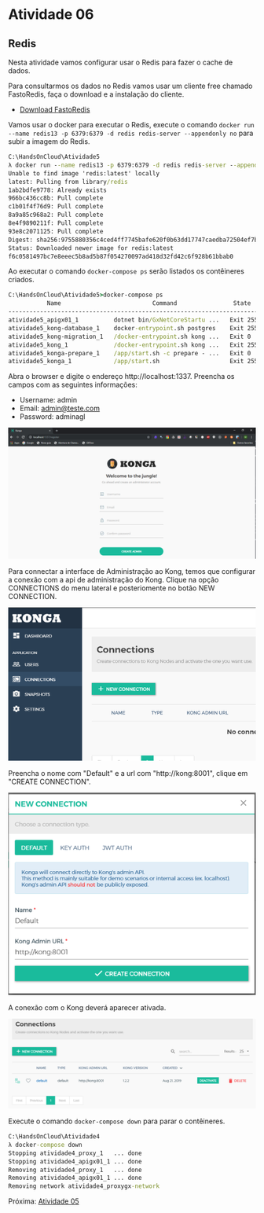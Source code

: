 # Atividade 06

## Redis

Nesta atividade vamos configurar usar o Redis para fazer o cache de dados.

Para consultarmos os dados no Redis vamos usar um cliente free chamado FastoRedis, faça o download e a instalação do cliente.

- [Download FastoRedis](https://fastoredis.com/anonim_users_downloads)

Vamos usar o docker para executar o Redis, execute o comando `docker run --name redis13 -p 6379:6379 -d redis redis-server --appendonly no` para subir a imagem do Redis.

```bat
C:\HandsOnCloud\Atividade5
λ docker run --name redis13 -p 6379:6379 -d redis redis-server --appendonly no
Unable to find image 'redis:latest' locally
latest: Pulling from library/redis
1ab2bdfe9778: Already exists
966bc436cc8b: Pull complete
c1b01f4f76d9: Pull complete
8a9a85c968a2: Pull complete
8e4f9890211f: Pull complete
93e8c2071125: Pull complete
Digest: sha256:9755880356c4ced4ff7745bafe620f0b63dd17747caedba72504ef7bac882089
Status: Downloaded newer image for redis:latest
f6c0581497bc7e8eeec5b8ad5b87f054270097ad418d32fd42c6f928b61bbab0
```

Ao executar o comando `docker-compose ps` serão listados os contêineres criados.

```bat
C:\HandsOnCloud\Atividade5>docker-compose ps
           Name                          Command                State     Ports                                                                                         
-------------------------------------------------------------------------------                                                                                         
atividade5_apigx01_1          dotnet bin/GxNetCoreStartu ...   Exit 255                                                                                                 
atividade5_kong-database_1    docker-entrypoint.sh postgres    Exit 255                                                                                                 
atividade5_kong-migration_1   /docker-entrypoint.sh kong ...   Exit 0                                                                                                   
atividade5_kong_1             /docker-entrypoint.sh kong ...   Exit 255                                                                                                 
atividade5_konga-prepare_1    /app/start.sh -c prepare - ...   Exit 0                                                                                                   
atividade5_konga_1            /app/start.sh                    Exit 255                                                                          
```
Abra o browser e digite o endereço http://localhost:1337. Preencha os campos com as seguintes informações:
- Username: admin
- Email: admin@teste.com
- Password: adminagl

![konga](imagens/konga.png)

Para connectar a interface de Administração ao Kong, temos que configurar a conexão com a api de administração do Kong. Clique na opção CONNECTIONS do menu lateral e posteriomente no botão NEW CONNECTION.

![konga connection](imagens/kongaconn.png)

Preencha o nome com "Default" e a url com "http://kong:8001", clique em "CREATE CONNECTION".

![konga default connection](imagens/kongadefaultconn.png)

A conexão com o Kong deverá aparecer ativada.

![konga default connection ok](imagens/kongaconnok.png)






Execute o comando `docker-compose down` para parar o contêineres.

```bat
C:\HandsOnCloud\Atividade4
λ docker-compose down
Stopping atividade4_proxy_1   ... done
Stopping atividade4_apigx01_1 ... done
Removing atividade4_proxy_1   ... done
Removing atividade4_apigx01_1 ... done
Removing network atividade4_proxygx-network
```


Próxima: [Atividade 05](05-atividade.md)